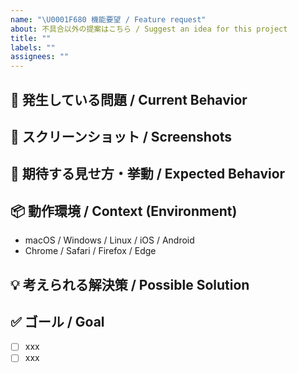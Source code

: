 ```yaml
---
name: "\U0001F680 機能要望 / Feature request"
about: 不具合以外の提案はこちら / Suggest an idea for this project
title: ""
labels: ""
assignees: ""
---
```


## 🔨 発生している問題 / Current Behavior

<!-- 発生している問題を明確かつ簡潔に説明してください。 -->
<!-- A clear and concise description of what the problem is. -->

## 📸 スクリーンショット / Screenshots

<!-- 必要に応じて、問題を説明するためのスクリーンショットを追加してください。 -->
<!-- If applicable, add screenshots to help explain your problem. -->

## 🎨 期待する見せ方・挙動 / Expected Behavior

<!-- 期待する動作を明確かつ簡潔に説明してください。 -->
<!-- A clear and concise description of what you want to happen. -->

## 📦️ 動作環境 / Context (Environment)

- macOS / Windows / Linux / iOS / Android
- Chrome / Safari / Firefox / Edge

## 💡 考えられる解決策 / Possible Solution

<!-- もし思いつくのであれば、問題の解決策を説明してください。 -->
<!-- If you can think of one, explain the solution to your problem. -->

## ✅ ゴール / Goal

- [ ] xxx
- [ ] xxx
